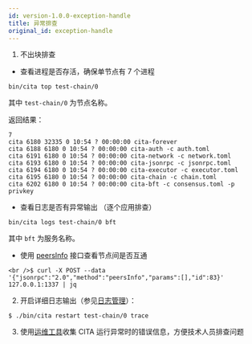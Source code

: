 ```yaml
---
id: version-1.0.0-exception-handle
title: 异常排查
original_id: exception-handle
---
```


1. 不出块排查

* 查看进程是否存活，确保单节点有 7 个进程

```shell
bin/cita top test-chain/0
```

其中 `test-chain/0` 为节点名称。

返回结果：

```shell
7
cita 6180 32335 0 10:54 ? 00:00:00 cita-forever
cita 6188 6180 0 10:54 ? 00:00:00 cita-auth -c auth.toml
cita 6191 6180 0 10:54 ? 00:00:00 cita-network -c network.toml
cita 6193 6180 0 10:54 ? 00:00:00 cita-jsonrpc -c jsonrpc.toml
cita 6194 6180 0 10:54 ? 00:00:00 cita-executor -c executor.toml
cita 6195 6180 0 10:54 ? 00:00:00 cita-chain -c chain.toml
cita 6202 6180 0 10:54 ? 00:00:00 cita-bft -c consensus.toml -p privkey
```

* 查看日志是否有异常输出 （逐个应用排查）

```shell
bin/cita logs test-chain/0 bft
```

其中 `bft` 为服务名称。

* 使用 [peersInfo](../rpc-guide/rpc#peersinfo) 接口查看节点间是否互通

```shell
<br />$ curl -X POST --data '{"jsonrpc":"2.0","method":"peersInfo","params":[],"id":83}' 127.0.0.1:1337 | jq
```

2. 开启详细日志输出（参见[日志管理](./log)）：

```shell
$ ./bin/cita restart test-chain/0 trace
```

3. 使用[运维工具](https://github.com/citahub/cita-op-helper)收集 CITA 运行异常时的错误信息，方便技术人员排查问题
